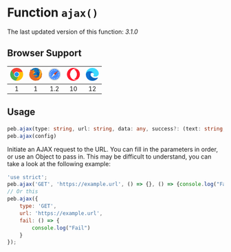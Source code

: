 # Function `ajax()`
The last updated version of this function: *3.1.0*
## Browser Support
| <img src="https://raw.githubusercontent.com/TechPot-Studio/svg-gallery/master/chrome.svg" width="30" /> | <img src="https://raw.githubusercontent.com/TechPot-Studio/svg-gallery/master/firefox.svg" width="30" /> | <img src="https://raw.githubusercontent.com/TechPot-Studio/svg-gallery/master/safari.svg" width="30" /> | <img src="https://raw.githubusercontent.com/TechPot-Studio/svg-gallery/master/opera.svg" width="30" /> | <img src="https://raw.githubusercontent.com/TechPot-Studio/svg-gallery/master/edge.svg" width="30" /> |
| :---: | :---: | :---: | :---: | :---: |
| 1 | 1| 1.2 | 10 | 12 |
## Usage
```ts
peb.ajax(type: string, url: string, data: any, success?: (text: string, xml: Document) => void, fail?: () => void)
peb.ajax(config)
```

Initiate an AJAX request to the URL. You can fill in the parameters in order, or use an Object to pass in. This may be difficult to understand, you can take a look at the following example:
```javascript
'use strict';
peb.ajax('GET', 'https://example.url', () => {}, () => {console.log("Fail")});
// Or this
peb.ajax({
    type: 'GET',
    url: 'https://example.url',
    fail: () => {
        console.log("Fail")
    }
});
```
